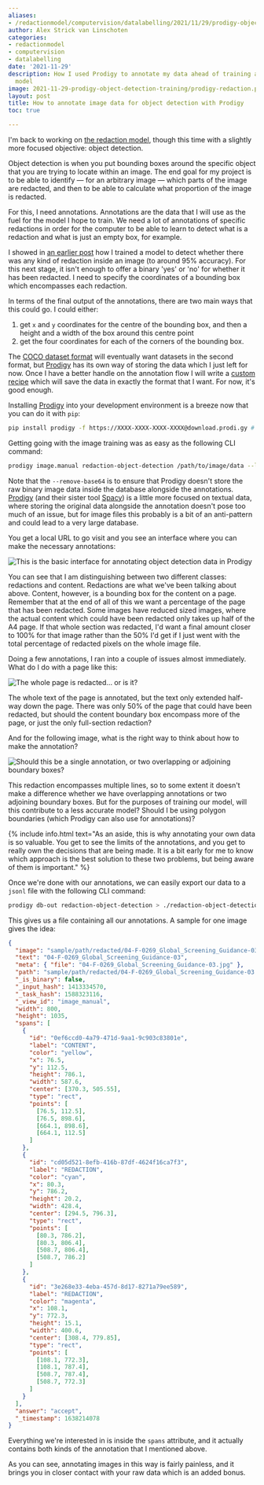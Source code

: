 ```yaml
---
aliases:
- /redactionmodel/computervision/datalabelling/2021/11/29/prodigy-object-detection-training.html
author: Alex Strick van Linschoten
categories:
- redactionmodel
- computervision
- datalabelling
date: '2021-11-29'
description: How I used Prodigy to annotate my data ahead of training an object detection
  model
image: 2021-11-29-prodigy-object-detection-training/prodigy-redaction.png
layout: post
title: How to annotate image data for object detection with Prodigy
toc: true

---
```


I'm back to working on [the redaction model](https://mlops.systems/fastai/redactionmodel/computervision/datalabelling/2021/09/06/redaction-classification-chapter-2.html), though this time with a slightly more focused objective: object detection.

Object detection is when you put bounding boxes around the specific object that you are trying to locate within an image. The end goal for my project is to be able to identify — for an arbitrary image — which parts of the image are redacted, and then to be able to calculate what proportion of the image is redacted.

For this, I need annotations. Annotations are the data that I will use as the fuel for the model I hope to train. We need a lot of annotations of specific redactions in order for the computer to be able to learn to detect what is a redaction and what is just an empty box, for example.

I showed in [an earlier post](https://mlops.systems/fastai/redactionmodel/computervision/datalabelling/2021/09/06/redaction-classification-chapter-2.html) how I trained a model to detect whether there was any kind of redaction inside an image (to around 95% accuracy). For this next stage, it isn't enough to offer a binary 'yes' or 'no' for whether it has been redacted. I need to specify the coordinates of a bounding box which encompasses each redaction.

In terms of the final output of the annotations, there are two main ways that this could go. I could either:

1. get `x` and `y` coordinates for the centre of the bounding box, and then a height and a width of the box around this centre point
2. get the four coordinates for each of the corners of the bounding box.

The [COCO dataset format](https://www.immersivelimit.com/tutorials/create-coco-annotations-from-scratch) will eventually want datasets in the second format, but [Prodigy](https://prodi.gy) has its own way of storing the data which I just left for now. Once I have a better handle on the annotation flow I will write a [custom recipe](https://prodi.gy/docs/custom-recipes) which will save the data in exactly the format that I want. For now, it's good enough.

Installing [Prodigy](https://prodi.gy) into your development environment is a breeze now that you can do it with `pip`:

```bash
pip install prodigy -f https://XXXX-XXXX-XXXX-XXXX@download.prodi.gy # where the XXXs are your license code
```

Getting going with the image training was as easy as the following CLI command:

```bash
prodigy image.manual redaction-object-detection /path/to/image/data --label CONTENT,REDACTION --remove-base64
```

Note that the `--remove-base64` is to ensure that Prodigy doesn't store the raw binary image data inside the database alongside the annotations. [Prodigy](https://prodi.gy) (and their sister tool [Spacy](https://spacy.io)) is a little more focused on textual data, where storing the original data alongside the annotation doesn't pose too much of an issue, but for image files this probably is a bit of an anti-pattern and could lead to a very large database.

You get a local URL to go visit and you see an interface where you can make the necessary annotations:

![](2021-11-29-prodigy-object-detection-training/prodigy-object-interface.png "This is the basic interface for annotating object detection data in Prodigy")

You can see that I am distinguishing between two different classes: redactions and content. Redactions are what we've been talking about above. Content, however, is a bounding box for the content on a page. Remember that at the end of all of this we want a percentage of the page that has been redacted. Some images have reduced sized images, where the actual content which could have been redacted only takes up half of the A4 page. If that whole section was redacted, I'd want a final amount closer to 100% for that image rather than the 50% I'd get if I just went with the total percentage of redacted pixels on the whole image file.

Doing a few annotations, I ran into a couple of issues almost immediately. What do I do with a page like this:

![](2021-11-29-prodigy-object-detection-training/full-square-annotation.png "The whole page is redacted... or is it?")

The whole text of the page is annotated, but the text only extended half-way down the page. There was only 50% of the page that could have been redacted, but should the content boundary box encompass more of the page, or just the only full-section redaction?

And for the following image, what is the right way to think about how to make the annotation?

![](2021-11-29-prodigy-object-detection-training/polygon-annotation.png "Should this be a single annotation, or two overlapping or adjoining boundary boxes?")

This redaction encompasses multiple lines, so to some extent it doesn't make a difference whether we have overlapping annotations or two adjoining boundary boxes. But for the purposes of training our model, will this contribute to a less accurate model? Should I be using polygon boundaries (which Prodigy can also use for annotations)?

{% include info.html text="As an aside, this is why annotating your own data is so valuable. You get to see the limits of the annotations, and you get to really own the decisions that are being made. It is a bit early for me to know which approach is the best solution to these two problems, but being aware of them is important." %}

Once we're done with our annotations, we can easily export our data to a `jsonl` file with the following CLI command:

```bash
prodigy db-out redaction-object-detection > ./redaction-object-detection-annotations.jsonl
```

This gives us a file containing all our annotations. A sample for one image gives the idea:

```json
{
  "image": "sample/path/redacted/04-F-0269_Global_Screening_Guidance-03.jpg",
  "text": "04-F-0269_Global_Screening_Guidance-03",
  "meta": { "file": "04-F-0269_Global_Screening_Guidance-03.jpg" },
  "path": "sample/path/redacted/04-F-0269_Global_Screening_Guidance-03.jpg",
  "_is_binary": false,
  "_input_hash": 1413334570,
  "_task_hash": 1588323116,
  "_view_id": "image_manual",
  "width": 800,
  "height": 1035,
  "spans": [
    {
      "id": "0ef6ccd0-4a79-471d-9aa1-9c903c83801e",
      "label": "CONTENT",
      "color": "yellow",
      "x": 76.5,
      "y": 112.5,
      "height": 786.1,
      "width": 587.6,
      "center": [370.3, 505.55],
      "type": "rect",
      "points": [
        [76.5, 112.5],
        [76.5, 898.6],
        [664.1, 898.6],
        [664.1, 112.5]
      ]
    },
    {
      "id": "cd05d521-8efb-416b-87df-4624f16ca7f3",
      "label": "REDACTION",
      "color": "cyan",
      "x": 80.3,
      "y": 786.2,
      "height": 20.2,
      "width": 428.4,
      "center": [294.5, 796.3],
      "type": "rect",
      "points": [
        [80.3, 786.2],
        [80.3, 806.4],
        [508.7, 806.4],
        [508.7, 786.2]
      ]
    },
    {
      "id": "3e268e33-4eba-457d-8d17-8271a79ee589",
      "label": "REDACTION",
      "color": "magenta",
      "x": 108.1,
      "y": 772.3,
      "height": 15.1,
      "width": 400.6,
      "center": [308.4, 779.85],
      "type": "rect",
      "points": [
        [108.1, 772.3],
        [108.1, 787.4],
        [508.7, 787.4],
        [508.7, 772.3]
      ]
    }
  ],
  "answer": "accept",
  "_timestamp": 1638214078
}
```

Everything we're interested in is inside the `spans` attribute, and it actually contains both kinds of the annotation that I mentioned above.

As you can see, annotating images in this way is fairly painless, and it brings
you in closer contact with your raw data which is an added bonus.
